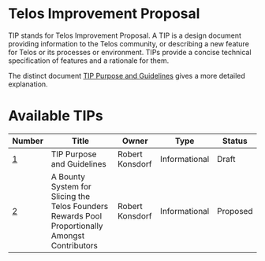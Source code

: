 # Telos Improvement Proposal
TIP stands for Telos Improvement Proposal. A TIP is a design document
providing information to the Telos community, or describing a new feature for
Telos or its processes or environment. TIPs provide a concise
technical specification of features and a rationale for them.

The distinct document [TIP Purpose and Guidelines](tip-0001.md) gives a more
detailed explanation.

# Available TIPs

Number             | Title                                                    | Owner             | Type           | Status
-------------------|----------------------------------------------------------|-------------------|----------------|--------
[1](tip-0001.md)  | TIP Purpose and Guidelines                              | Robert Konsdorf      | Informational  | Draft
[2](tip-0002.md)  |  A Bounty System for Slicing the Telos Founders Rewards Pool Proportionally Amongst Contributors                     | Robert Konsdorf  | Informational       | Proposed